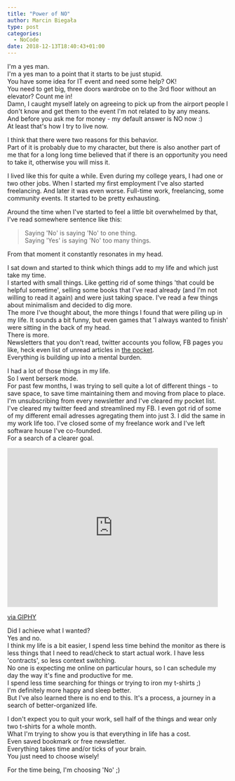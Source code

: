 ```yaml
---
title: "Power of NO"
author: Marcin Biegała
type: post
categories:
  - NoCode
date: 2018-12-13T18:40:43+01:00
---
```


I'm a yes man.  
I'm a yes man to a point that it starts to be just stupid.   
You have some idea for IT event and need some help? OK!  
You need to get big, three doors wardrobe on to the 3rd floor without an elevator? Count me in!  
Damn, I caught myself lately on agreeing to pick up from the airport people I don't know and get them to the event I'm not related to by any means.  
And before you ask me for money - my default answer is NO now :)  
At least that's how I try to live now.  

I think that there were two reasons for this behavior.  
Part of it is probably due to my character, but there is also another part of me that for a long long time believed that if there is an opportunity you need to take it, otherwise you will miss it.

I lived like this for quite a while. Even during my college years, I had one or two other jobs. When I started my first employment I've also started freelancing. And later it was even worse. Full-time work, freelancing, some community events.
It started to be pretty exhausting.

Around the time when I've started to feel a little bit overwhelmed by that, I've read somewhere sentence like this:  

> Saying 'No' is saying 'No' to one thing.  
> Saying 'Yes' is saying 'No' too many things. 

From that moment it constantly resonates in my head.

I sat down and started to think which things add to my life and which just take my time.  
I started with small things. Like getting rid of some things 'that could be helpful sometime', selling some books that I've read already (and I'm not willing to read it again) and were just taking space. I've read a few things about minimalism and decided to dig more.  
The more I've thought about, the more things I found that were piling up in my life.
It sounds a bit funny, but even games that 'I always wanted to finish' were sitting in the back of my head.  
There is more.   
Newsletters that you don't read, twitter accounts you follow, FB pages you like, heck even list of unread articles in [the pocket](https://getpocket.com).  
Everything is building up into a mental burden.

I had a lot of those things in my life.  
So I went berserk mode.  
For past few months, I was trying to sell quite a lot of different things - to save space, to save time maintaining them and moving from place to place. I'm unsubscribing from every newsletter and I've cleared my pocket list.  
I've cleared my twitter feed and streamlined my FB.
I even got rid of some of my different email adresses agregating them into just 3.
I did the same in my work life too. I've closed some of my freelance work and I've left software house I've co-founded.  
For a search of a clearer goal.

<iframe src="https://giphy.com/embed/h1msXowtrhVPW" width="480" height="362" frameBorder="0" class="giphy-embed" allowFullScreen></iframe><p><a href="https://giphy.com/gifs/rose-tyler-families-h1msXowtrhVPW">via GIPHY</a></p>

Did I achieve what I wanted?  
Yes and no.  
I think my life is a bit easier, I spend less time behind the monitor as there is less things that I need to read/check to start actual work. I have less 'contracts', so less context switching.  
No one is expecting me online on particular hours, so I can schedule my day the way it's fine and productive for me.  
I spend less time searching for things or trying to iron my t-shirts ;)  
I'm definitely more happy and sleep better.  
But I've also learned there is no end to this. It's a process, a journey in a search of better-organized life.

I don't expect you to quit your work, sell half of the things and wear only two t-shirts for a whole month.  
What I'm trying to show you is that everything in life has a cost.  
Even saved bookmark or free newsletter.  
Everything takes time and/or ticks of your brain.  
You just need to choose wisely!

For the time being, I'm choosing 'No' ;)